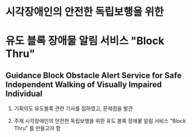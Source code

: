 #                            시각장애인의 안전한 독립보행을 위한
#                         유도 블록 장애물 알림 서비스 "Block Thru"
## Guidance Block Obstacle Alert Service for Safe Independent Walking of Visually Impaired Individual

1. 기획의도
유도블록 관련 기사를 접하였고, 문제점을 발견


2. 주제
시각장애인의 안전한 독립보행을 위한 유도 블록 장애물 알림 서비스 "Block Thru" 를 만들고자 함

